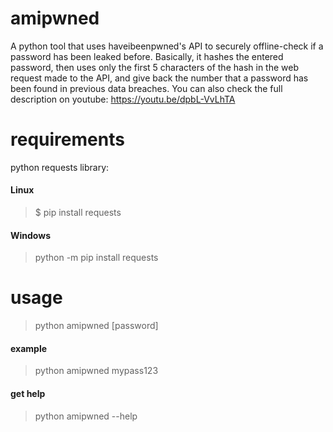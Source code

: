 # amipwned
A python tool that uses haveibeenpwned's API to securely offline-check if a password has been leaked before. Basically, it hashes the entered password, then uses only the first 5 characters of the hash in the web request made to the API, and give back the number that a password has been found in previous data breaches.
You can also check the full description on youtube: https://youtu.be/dpbL-VvLhTA

# requirements
python requests library:

#### Linux
> $ pip install requests 

#### Windows
> python -m pip install requests

# usage
> python amipwned [password]

#### example
> python amipwned mypass123

#### get help
> python amipwned --help
